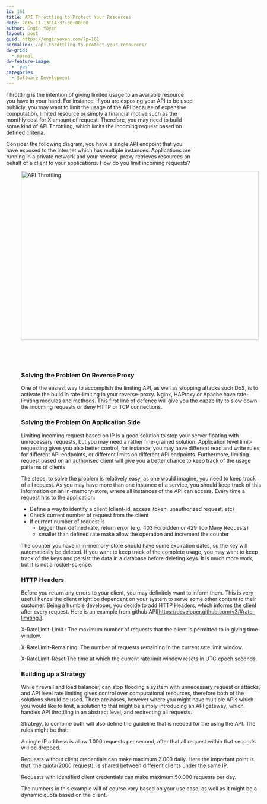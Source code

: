 ```yaml
---
id: 161
title: API Throttling to Protect Your Resources
date: 2015-11-13T14:37:30+00:00
author: Engin Yöyen
layout: post
guid: https://enginyoyen.com/?p=161
permalink: /api-throttling-to-protect-your-resources/
dw-grid:
  - normal
dw-feature-image:
  - 'yes'
categories:
  - Software Development
---
```

Throttling is the intention of giving limited usage to an available resource you have in your hand. For instance, if you are exposing your API to be used publicly, you may want to limit the usage of the API because of expensive computation, limited resource or simply a financial motive such as the monthly cost for X amount of request. Therefore, you may need to build some kind of API Throttling, which limits the incoming request based on defined criteria.

<!--more-->

Consider the following diagram, you have a single API endpoint that you have exposed to the internet which has multiple instances. Applications are running in a private network and your reverse-proxy retrieves resources on behalf of a client to your applications. How do you limit incoming requests?<figure id="attachment_163" class="thumbnail wp-caption aligncenter" style="width: 650px">

<img class="wp-image-163 size-full" src="https://enginyoyen.com/assets/article_images/wp-content/uploads/2015/11/API-Throttling.png" alt="API Throttling" width="640" height="455" srcset="https://enginyoyen.com/assets/article_images/wp-content/uploads/2015/11/API-Throttling.png 640w, https://enginyoyen.com/assets/article_images/wp-content/uploads/2015/11/API-Throttling-300x213.png 300w" sizes="(max-width: 640px) 100vw, 640px" /> 

&nbsp;

&nbsp;

### Solving the Problem On Reverse Proxy

One of the easiest way to accomplish the limiting API, as well as stopping attacks such DoS, is to activate the build in rate-limiting in your reverse-proxy. Nginx, HAProxy or Apache have rate-limiting modules and methods. This first line of defence will give you the capability to slow down the incoming requests or deny HTTP or TCP connections.

### Solving the Problem On Application Side

Limiting incoming request based on IP is a good solution to stop your server floating with unnecessary requests, but you may need a rather fine-grained solution. Application level limit-requesting gives you also better control, for instance, you may have different read and write rules, for different API endpoints, or different limits on different API endpoints. Furthermore, limiting-request based on an authorised client will give you a better chance to keep track of the usage patterns of clients.
  
The steps, to solve the problem is relatively easy, as one would imagine, you need to keep track of all request. As you may have more than one instance of a service, you should keep track of this information on an in-memory-store, where all instances of the API can access. Every time a request hits to the application:

  * Define a way to identify a client (client-id, access_token, unauthorized request, etc)
  * Check current number of request from the client
  * If current number of request is 
      * bigger than defined rate, return error (e.g. 403 Forbidden or 429 Too Many Requests)
      * smaller than defined rate make allow the operation and increment the counter

The counter you have in in-memory-store should have some expiration dates, so the key will automatically be deleted. If you want to keep track of the complete usage, you may want to keep track of the keys and persist the data in a database before deleting keys. It is much more work, but it is not a rocket-science.

### HTTP Headers

Before you return any errors to your client, you may definitely want to inform them. This is very useful hence the client might be dependent on your system to serve some other content to their customer. Being a humble developer, you decide to add HTTP Headers, which informs the client after every request. Here is an example from github API[https://developer.github.com/v3/#rate-limiting,].

X-RateLimit-Limit : The maximum number of requests that the client is permitted to in giving time-window.
  
X-RateLimit-Remaining: The number of requests remaining in the current rate limit window.
  
X-RateLimit-Reset:The time at which the current rate limit window resets in UTC epoch seconds.

### Building up a Strategy

While firewall and load balancer, can stop flooding a system with unnecessary request or attacks, and API level rate limiting gives control over computational resources, therefore both of the solutions should be used. There are cases, however where you might have multiple APIs which you would like to limit, a solution to that might be simply introducing an API gateway, which handles API throttling in an abstract level, and redirecting all requests.

Strategy, to combine both will also define the guideline that is needed for the using the API. The rules might be that:

A single IP address is allow 1.000 requests per second, after that all request within that seconds will be dropped.
  
Requests without client credentials can make maximum 2.000 daily. Here the important point is that, the quota(2000 request), is shared between different clients under the same IP.
  
Requests with identified client credentials can make maximum 50.000 requests per day.
  
The numbers in this example will of course vary based on your use case, as well as it might be a dynamic quota based on the client.